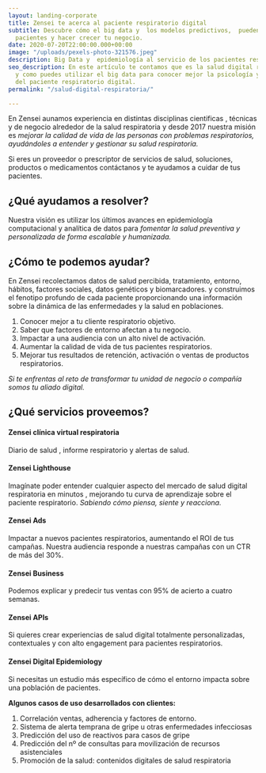 ```yaml
---
layout: landing-corporate
title: Zensei te acerca al paciente respiratorio digital
subtitle: Descubre cómo el big data y  los modelos predictivos,  pueden ayudar a tus
  pacientes y hacer crecer tu negocio.
date: 2020-07-20T22:00:00.000+00:00
image: "/uploads/pexels-photo-321576.jpeg"
description: Big Data y  epidemiología al servicio de los pacientes respiratorios
seo_description: En este artículo te contamos que es la salud digital respiratoria
  y como puedes utilizar el big data para conocer mejor la psicología y comportamiento
  del paciente respiratorio digital.
permalink: "/salud-digital-respiratoria/"

---
```

En Zensei aunamos experiencia  en distintas disciplinas cientificas , técnicas y de negocio alrededor de la salud respiratoria y desde 2017 nuestra misión es _mejorar la calidad de vida de las personas con problemas respiratorios, ayudándoles a entender y gestionar su salud respiratoria._

Si eres un proveedor o prescriptor de servicios de salud, soluciones, productos o medicamentos contáctanos y te ayudamos a cuidar de tus pacientes.

## **¿Qué ayudamos a resolver?**

Nuestra visión es utilizar los últimos avances en epidemiología computacional  y analítica de datos para _fomentar la salud preventiva y personalizada de forma escalable y humanizada._

## **¿Cómo te podemos ayudar?**

En Zensei recolectamos datos de salud percibida, tratamiento, entorno, hábitos, factores sociales, datos genéticos y biomarcadores. y construimos el fenotipo profundo de cada paciente proporcionando una información sobre la dinámica de las enfermedades y la salud en poblaciones.

1. Conocer mejor a tu cliente respiratorio objetivo.
2. Saber que factores de entorno afectan a tu negocio.
3. Impactar a una audiencia con un alto nivel de activación.
4. Aumentar la calidad de vida de tus pacientes respiratorios.
5. Mejorar tus resultados de retención, activación o ventas de productos respiratorios.

_Si te enfrentas  al reto de transformar tu unidad de negocio o compañía somos tu aliado digital._

## **¿Qué servicios proveemos?**

#### **Zensei clínica virtual respiratoria**

Diario de salud , informe respiratorio y alertas de salud.

#### **Zensei Lighthouse**

Imagínate poder entender cualquier aspecto del mercado de salud digital respiratoria en minutos , mejorando tu curva de aprendizaje sobre el paciente respiratorio. _Sabiendo cómo piensa, siente y reacciona._

#### **Zensei Ads**

Impactar a nuevos pacientes respiratorios, aumentando el ROI de tus campañas. Nuestra audiencia responde a nuestras campañas con un CTR de más del 30%.

#### **Zensei Business**

Podemos explicar y predecir tus ventas con 95% de acierto a cuatro semanas.

#### **Zensei APIs**

Si quieres crear experiencias de salud digital totalmente personalizadas, contextuales y con alto engagement para pacientes respiratorios.

#### **Zensei Digital Epidemiology**

Si necesitas un estudio más específico de cómo el entorno impacta sobre una población de pacientes.

**Algunos casos de uso desarrollados con clientes:**

1. Correlación ventas, adherencia y factores de entorno.
2. Sistema de alerta temprana de gripe u otras  enfermedades infecciosas
3. Predicción del uso de reactivos para casos de gripe
4. Predicción del nº de consultas para movilización de recursos asistenciales
5. Promoción de la salud: contenidos digitales de salud respiratoria